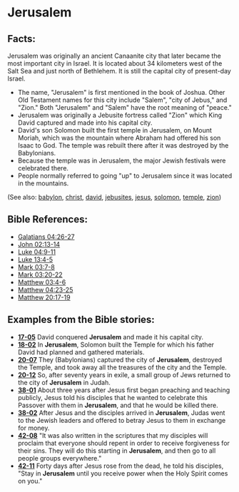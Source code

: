 # Jerusalem #

## Facts: ##

Jerusalem was originally an ancient Canaanite city that later became the most important city in Israel. It is located about 34 kilometers west of the Salt Sea and just north of Bethlehem. It is still the capital city of present-day Israel.

* The name, "Jerusalem" is first mentioned in the book of Joshua. Other Old Testament names for this city include "Salem", "city of Jebus," and "Zion." Both "Jerusalem" and "Salem" have the root meaning of "peace."
* Jerusalem was originally a Jebusite fortress called "Zion" which King David captured and made into his capital city. 
* David's son Solomon built the first temple in Jerusalem, on Mount Moriah, which was the mountain where Abraham had offered his son Isaac to God. The temple was rebuilt there after it was destroyed by the Babylonians.
* Because the temple was in Jerusalem, the major Jewish festivals were celebrated there.
* People normally referred to going "up" to Jerusalem since it was located in the mountains.

(See also: [babylon](../other/babylon.md), [christ](../kt/christ.md), [david](../other/david.md), [jebusites](../other/jebusites.md), [jesus](../kt/jesus.md), [solomon](../other/solomon.md), [temple](../kt/temple.md), [zion](../other/zion.md))

## Bible References: ##

* [Galatians 04:26-27](https://door43.org/en/bible/notes/gal/04/26)
* [John 02:13-14](https://door43.org/en/bible/notes/jhn/02/13)
* [Luke 04:9-11](https://door43.org/en/bible/notes/luk/04/09)
* [Luke 13:4-5](https://door43.org/en/bible/notes/luk/13/04)
* [Mark 03:7-8](https://door43.org/en/bible/notes/mrk/03/07)
* [Mark 03:20-22](https://door43.org/en/bible/notes/mrk/03/20)
* [Matthew 03:4-6](https://door43.org/en/bible/notes/mat/03/04)
* [Matthew 04:23-25](https://door43.org/en/bible/notes/mat/04/23)
* [Matthew 20:17-19](https://door43.org/en/bible/notes/mat/20/17)

## Examples from the Bible stories: ##

* __[17-05](https://door43.org/en/obs/notes/frames/17-05)__ David conquered __Jerusalem__  and made it his capital city.
* __[18-02](https://door43.org/en/obs/notes/frames/18-02)__ In __Jerusalem__, Solomon built the Temple for which his father David had planned and gathered materials.
* __[20-07](https://door43.org/en/obs/notes/frames/20-07)__ They (Babylonians) captured the city of __Jerusalem__, destroyed the Temple, and took away all the treasures of the city and the Temple.
* __[20-12](https://door43.org/en/obs/notes/frames/20-12)__ So, after seventy years in exile, a small group of Jews returned to the city of __Jerusalem__  in Judah.
* __[38-01](https://door43.org/en/obs/notes/frames/38-01)__ About three years after Jesus first began preaching and teaching publicly, Jesus told his disciples that he wanted to celebrate this Passover with them in __Jerusalem__, and that he would be killed there.
* __[38-02](https://door43.org/en/obs/notes/frames/38-02)__ After Jesus and the disciples arrived in __Jerusalem__, Judas went to the Jewish leaders and offered to betray Jesus to them in exchange for money.
* __[42-08](https://door43.org/en/obs/notes/frames/42-08)__ "It was also written in the scriptures that my disciples will proclaim that everyone should repent in order to receive forgiveness for their sins. They will do this starting in __Jerusalem__, and then go to all people groups everywhere."
* __[42-11](https://door43.org/en/obs/notes/frames/42-11)__ Forty days after Jesus rose from the dead, he told his disciples, "Stay in __Jerusalem__  until you receive power when the Holy Spirit comes on you."



